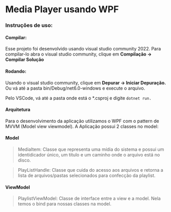 # Media Player usando WPF

### Instruções de uso:

#### Compilar:
Esse projeto foi desenvolvido usando visual studio community 2022. Para compilar-lo abra o visual studio community, clique em <b>Compilação -> Compilar Solução</b>

#### Rodando:
Usando o visual studio community, clique em <b>Depurar -> Iniciar Depuração.</b>
Ou vá até a pasta bin/Debug/net6.0-windows e execute o arquivo.

Pelo VSCode, vá até a pasta onde está o *.csproj e digite ```dotnet run.```

#### Arquitetura
Para o desenvolvimento da aplicação utilizamos o WPF com o pattern de MVVM (Model view viewmodel). A Aplicação possui 2 classes no model:

#### Model
> MediaItem: Classe que representa uma mídia do sistema e possui um identidicador único, um titulo e um caminho onde o arquivo está no disco.

> PlayListHandle: Classe que cuida do acesso aos arquivos e retorna a lista de arquivos/pastas selecionados para confecção da playlist.

#### ViewModel

> PlaylistViewModel: Classe de interface entre a view e a model. Nela temos o bind para nossas classes na model.


